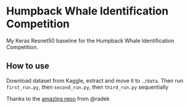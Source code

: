 # Humpback Whale Identification Competition
My Keras Resnet50 baseline for the Humpback Whale Identification Competition. 

## How to use
Download dataset from Kaggle, extract and move it to `./data`. Then run `first_run.py`, then `second_run.py`, then `third_run.py` sequentially

Thanks to the [amazing repo](https://github.com/radekosmulski/whale) from @radek
